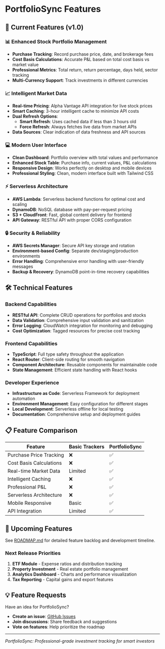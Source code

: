 # PortfolioSync Features

## 🚀 Current Features (v1.0)

### 📊 Enhanced Stock Portfolio Management
- **Purchase Tracking**: Record purchase price, date, and brokerage fees
- **Cost Basis Calculations**: Accurate P&L based on total cost basis vs market value
- **Professional Metrics**: Total return, return percentage, days held, sector tracking
- **Multi-Currency Support**: Track investments in different currencies

### 📈 Intelligent Market Data
- **Real-time Pricing**: Alpha Vantage API integration for live stock prices
- **Smart Caching**: 3-hour intelligent cache to minimize API costs
- **Dual Refresh Options**:
  - **Smart Refresh**: Uses cached data if less than 3 hours old
  - **Force Refresh**: Always fetches live data from market APIs
- **Data Sources**: Clear indication of data freshness and API sources

### 💻 Modern User Interface
- **Clean Dashboard**: Portfolio overview with total values and performance
- **Enhanced Stock Table**: Purchase info, current values, P&L calculations
- **Responsive Design**: Works perfectly on desktop and mobile devices
- **Professional Styling**: Clean, modern interface built with Tailwind CSS

### ⚡ Serverless Architecture
- **AWS Lambda**: Serverless backend functions for optimal cost and scaling
- **DynamoDB**: NoSQL database with pay-per-request pricing
- **S3 + CloudFront**: Fast, global content delivery for frontend
- **API Gateway**: RESTful API with proper CORS configuration

### 🔒 Security & Reliability
- **AWS Secrets Manager**: Secure API key storage and rotation
- **Environment-based Config**: Separate dev/staging/production environments
- **Error Handling**: Comprehensive error handling with user-friendly messages
- **Backup & Recovery**: DynamoDB point-in-time recovery capabilities

## 🛠️ Technical Features

### Backend Capabilities
- **RESTful API**: Complete CRUD operations for portfolios and stocks
- **Data Validation**: Comprehensive input validation and sanitization
- **Error Logging**: CloudWatch integration for monitoring and debugging
- **Cost Optimization**: Tagged resources for precise cost tracking

### Frontend Capabilities
- **TypeScript**: Full type safety throughout the application
- **React Router**: Client-side routing for smooth navigation
- **Component Architecture**: Reusable components for maintainable code
- **State Management**: Efficient state handling with React hooks

### Developer Experience
- **Infrastructure as Code**: Serverless Framework for deployment automation
- **Environment Management**: Easy configuration for different stages
- **Local Development**: Serverless offline for local testing
- **Documentation**: Comprehensive setup and deployment guides

## 📋 Feature Comparison

| Feature | Basic Trackers | PortfolioSync |
|---------|----------------|---------------|
| Purchase Price Tracking | ❌ | ✅ |
| Cost Basis Calculations | ❌ | ✅ |
| Real-time Market Data | Limited | ✅ |
| Intelligent Caching | ❌ | ✅ |
| Professional P&L | ❌ | ✅ |
| Serverless Architecture | ❌ | ✅ |
| Mobile Responsive | Basic | ✅ |
| API Integration | Limited | ✅ |

## 🎯 Upcoming Features

See [ROADMAP.md](ROADMAP.md) for detailed feature backlog and development timeline.

### Next Release Priorities
1. **ETF Module** - Expense ratios and distribution tracking
2. **Property Investment** - Real estate portfolio management
3. **Analytics Dashboard** - Charts and performance visualization
4. **Tax Reporting** - Capital gains and export features

## 💡 Feature Requests

Have an idea for PortfolioSync? 
- **Create an issue**: [GitHub Issues](https://github.com/rtananthan/portfoliosync/issues)
- **Join discussions**: Share feedback and suggestions
- **Vote on features**: Help prioritize the roadmap

---

*PortfolioSync: Professional-grade investment tracking for smart investors*